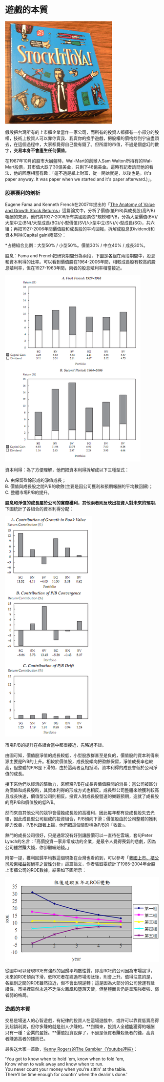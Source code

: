 # 遊戲的本質

![&#x5176;&#x5BE6;&#x9084;&#x771F;&#x7684;&#x8DDF;&#x5927;&#x5BCC;&#x7FC1;&#x6709;&#x9EDE;&#x50CF;](../.gitbook/assets/stockittoya.jpg)

假設把台灣所有的上市櫃企業當作一家公司，而所有的投資人都擁有一小部分的股權，技術上投資人可以靠你賣我、我賣你的換手遊戲，把股權的價格炒到宇宙盡頭去，在這個過程中，大家都覺得自己變有錢了。但所謂的市值，不過是個虛幻的數字，**交易本身不會產生任何價值**。  
  
在1987年10月的股市大崩盤時，Wal-Mart的創辦人Sam Walton所持有的Wal-Mart股票，其市值大跌了30億美金，只剩下48億美金。這時有記者詢問他的看法，他的回應相當有趣：「這不過是紙上財富，從一開始就是，以後也是。\(it's paper anyway. It was paper when we started and it's paper afterward.\)」。

### **股票獲利的剖析**

Eugene Fama and Kenneth French在2007年提出的「[The Anatomy of Value and Growth Stock Returns](http://www.cfapubs.org/doi/pdf/10.2469/faj.v63.n6.4926)」這篇論文中，分析了價值\(低P/B\)與成長股\(高P/B\)報酬的來源，他們將1927-2006所有美國股票依\*規模和P/B，分為大型價值\(BV\)/大型中立\(BN\)/大型成長\(BG\)/小型價值\(SV\)/小型中立\(SN\)/小型成長\(SG\)，共六組；再把1927-2006年間價值股和成長股的平均回報，拆解成股息\(Dividend\)和資本利得\(Capital gain\)兩部分：  
  
\*占總組合比例：大型50% / 小型50%。價值30% / 中立40% / 成長30%。  
  
股息：Fama and French把研究期間分為兩段，下圖是各組在兩段期間中，股息和資本利得的比率。可以看到價值股在1964-2006年間，相較成長股有較高的股息殖利率，但在1927-1963年間，兩者的股息殖利率相當接近。

![](../.gitbook/assets/return-style.png)

資本利得：為了方便理解，他們把資本利得拆解成以下三種型式：  
  
A. 由保留盈餘形成的淨值成長；  
B. 價值與成長股之間P/B的收斂\(主要是因公司獲利和預期報酬的平均數回歸\)；  
C. 整體市場P/B的提升。  
  
**股息和淨值的成長屬於公司的實際獲利，其他兩者則反映出投資人對未來的預期**，下圖統計了各組合的資本利得分配：  


![](../.gitbook/assets/capital-gain.png)

市場P/B的提升在各組合當中都很接近，先略過不談。  
  
由圖可知，價值股淨值的成長較低，小型股族群甚至是負的，價值股的資本利得來源主要是P/B的上升。相較於價值股，成長股傾向把盈餘保留，淨值成長率也較高，但整體的P/B是下滑的，由於這兩者互相抵消，資本利得的成長會低於公司淨值的成長。  
  
接下來他們以經濟的驅動力，來解釋P/B在成長與價值股間的消長：當公司被區分為價值和成長股時，其資本利得的形成方式也相反。成長型公司整體來說獲利較高且成長快速，價值型公司則相反。投資人對成長股營運的樂觀預期，造就了成長股的高P/B和價值股的低P/B。  
  
然而來自其他公司的競爭會侵蝕成長股的高獲利，因此每年都有些成長股失去光環，因此成長型公司組成的投資組合，P/B傾向下滑；價值股由於公司整體的獲利能力改善，P/B也跟著上揚，他們把這個情形稱為P/B的「收斂」。  
  
熱門的成長公司很好，只是通常沒有好到讓股價可以一直待在雲端，套句Peter Lynch的名言：「高價投資一家非常成功的企業，是最令人覺得喪氣的悲劇，因為公司雖然賺大錢，你卻繼續賠錢。」  
  
附帶一提，獲利回歸平均數這個現象在台灣也看的到，可以參考「[我國上市、櫃公司股東權益報酬率之習性分析](http://ndltd.ncl.edu.tw/cgi-bin/gs32/gsweb.cgi?o=dnclcdr&s=id=%22094YUNT5121029%22.&searchmode=basic)」這篇論文，作者張鈺雯統計了1985-2004年台股上市櫃公司的ROE數據，結果如下圖所示：  


![](../.gitbook/assets/roe.png)

從圖中可以發現ROE有強烈的回歸平均數性質，即高ROE的公司因為市場競爭，未來的ROE傾向下滑，低ROE者在經過市場淘汰後，則會上升。值得注意的是，各組別之間的ROE雖然拉近，但不會出現逆轉；這是因為大部分的公司營運有延續性，市場裡雖然永遠不乏浴火鳳凰和墮落天使，但整體而言仍是呈現強者強、弱者弱的格局。

### **遊戲的本質**

交易是場迷人的心智遊戲，有紀律的投資人在這場遊戲中，或許可以靠買低賣高得到超額利潤，但你多賺的就是別人少賺的，**到頭來，投資人全體能獲得的報酬只有一種：企業的盈餘。**價值投資說穿了，不過是低買者賺殺低者的錢，高賣者賺追高者的錢而已。  
  
最後送大家一首歌，[Kenny Rogers的The Gambler（Youtube連結）](https://www.youtube.com/watch?v=kn481KcjvMo)：  
  
'You got to know when to hold 'em, know when to fold 'em,  
Know when to walk away and know when to run.  
You never count your money when you're sittin' at the table.  
There'll be time enough for countin' when the dealin's done.'

